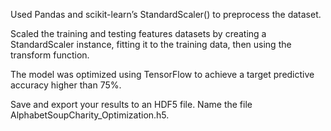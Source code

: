 Used Pandas and scikit-learn’s StandardScaler() to preprocess the dataset.

Scaled the training and testing features datasets by creating a StandardScaler instance, fitting it to the training data, then using the transform function.

The model was optimized using TensorFlow to achieve a target predictive accuracy higher than 75%.


Save and export your results to an HDF5 file. Name the file AlphabetSoupCharity_Optimization.h5.

